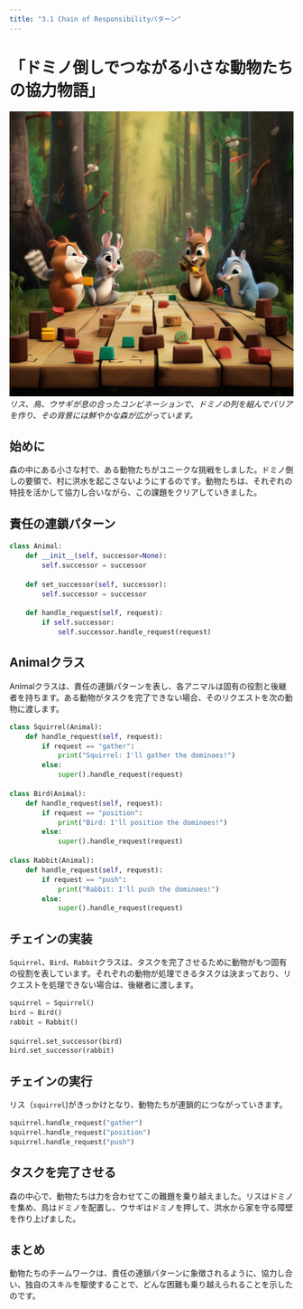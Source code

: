 ```yaml
---
title: "3.1 Chain of Responsibilityパターン"
---
```


# 「ドミノ倒しでつながる小さな動物たちの協力物語」

![](/images/20230327_gof/Disney_Pixar_Style_A_squirrel_bird_and_rabbit_work_toget.jpg)
*リス、鳥、ウサギが息の合ったコンビネーションで、ドミノの列を組んでバリアを作り、その背景には鮮やかな森が広がっています。*


## 始めに
森の中にある小さな村で、ある動物たちがユニークな挑戦をしました。ドミノ倒しの要領で、村に洪水を起こさないようにするのです。動物たちは、それぞれの特技を活かして協力し合いながら、この課題をクリアしていきました。

## 責任の連鎖パターン
```python
class Animal:
    def __init__(self, successor=None):
        self.successor = successor

    def set_successor(self, successor):
        self.successor = successor

    def handle_request(self, request):
        if self.successor:
            self.successor.handle_request(request)
```
## Animalクラス
Animalクラスは、責任の連鎖パターンを表し、各アニマルは固有の役割と後継者を持ちます。ある動物がタスクを完了できない場合、そのリクエストを次の動物に渡します。

```python
class Squirrel(Animal):
    def handle_request(self, request):
        if request == "gather":
            print("Squirrel: I'll gather the dominoes!")
        else:
            super().handle_request(request)

class Bird(Animal):
    def handle_request(self, request):
        if request == "position":
            print("Bird: I'll position the dominoes!")
        else:
            super().handle_request(request)

class Rabbit(Animal):
    def handle_request(self, request):
        if request == "push":
            print("Rabbit: I'll push the dominoes!")
        else:
            super().handle_request(request)

```

## チェインの実装
`Squirrel`、`Bird`、`Rabbit`クラスは、タスクを完了させるために動物がもつ固有の役割を表しています。それぞれの動物が処理できるタスクは決まっており、リクエストを処理できない場合は、後継者に渡します。

```python
squirrel = Squirrel()
bird = Bird()
rabbit = Rabbit()

squirrel.set_successor(bird)
bird.set_successor(rabbit)
```

## チェインの実行
リス（`squirrel`)がきっかけとなり、動物たちが連鎖的につながっていきます。

```python
squirrel.handle_request("gather")
squirrel.handle_request("position")
squirrel.handle_request("push")
```

## タスクを完了させる
森の中心で、動物たちは力を合わせてこの難題を乗り越えました。リスはドミノを集め、鳥はドミノを配置し、ウサギはドミノを押して、洪水から家を守る障壁を作り上げました。

## まとめ
動物たちのチームワークは、責任の連鎖パターンに象徴されるように、協力し合い、独自のスキルを駆使することで、どんな困難も乗り越えられることを示したのです。